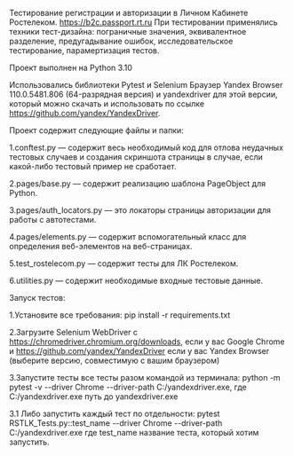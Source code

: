 Тестирование регистрации и авторизации в Личном Кабинете Ростелеком. https://b2c.passport.rt.ru 
При тестировании применялись техники тест-дизайна: пограничные значения, эквивалентное разделение, предугадывание ошибок, исследовательское тестирование, парамертизация тестов. 

Проект выполнен на Python 3.10 

Использовались библиотеки Pytest и Selenium Браузер Yandex Browser 110.0.5481.806 (64-разрядная версия) и yandexdriver для этой версии, который можно скачать и использовать по ссылке https://github.com/yandex/YandexDriver. 

Проект содержит следующие файлы и папки: 

1.conftest.py — содержит весь необходимый код для отлова неудачных тестовых случаев и создания скриншота страницы в случае, если какой-либо тестовый пример не сработает. 

2.pages/base.py — содержит реализацию шаблона PageObject для Python. 

3.pages/auth_locators.py — это локаторы страницы авторизации для работы с автотестами. 

4.pages/elements.py — содержит вспомогательный класс для определения веб-элементов на веб-страницах. 

5.test_rostelecom.py — содержит тесты для ЛК Ростелеком.       

6.utilities.py — содержит необходимые входные тестовые данные.

Запуск тестов: 

1.Установите все требования: pip install -r requirements.txt 

2.Загрузите Selenium WebDriver с https://chromedriver.chromium.org/downloads, если у вас Google Chrome и https://github.com/yandex/YandexDriver если у вас Yandex Browser (выберите версию, совместимую с вашим браузером) 

3.Запустите тесты все тесты разом командой из терминала: python -m pytest -v --driver Chrome --driver-path C:/yandexdriver.exe, где C:/yandexdriver.exe путь до yandexdriver.exe
 
 3.1 Либо запустить каждый тест по отдельности: pytest RSTLK_Tests.py::test_name --driver Chrome --driver-path C:/yandexdriver.exe где test_name название теста, который хотим запустить.
